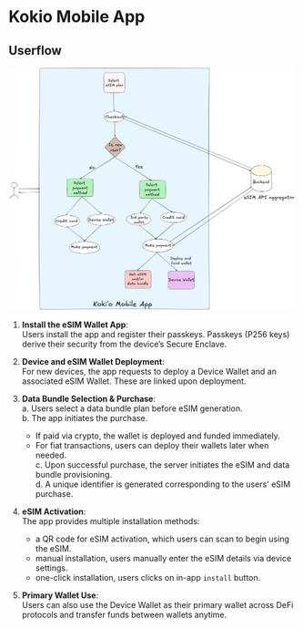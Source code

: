 # Kokio Mobile App

## Userflow

![](../../resources/KokioUserFlowMobileApp.png)

1. **Install the eSIM Wallet App**:  
   Users install the app and register their passkeys. Passkeys (P256 keys) derive their security from the device’s Secure Enclave.

2. **Device and eSIM Wallet Deployment**:  
   For new devices, the app requests to deploy a Device Wallet and an associated eSIM Wallet. These are linked upon deployment.

3. **Data Bundle Selection & Purchase**:  
   a. Users select a data bundle plan before eSIM generation.  
   b. The app initiates the purchase.
    - If paid via crypto, the wallet is deployed and funded immediately.
    - For fiat transactions, users can deploy their wallets later when needed.  
   c. Upon successful purchase, the server initiates the eSIM and data bundle provisioning.  
   d. A unique identifier is generated corresponding to the users' eSIM purchase.

4. **eSIM Activation**:  
   The app provides multiple installation methods:
   - a QR code for eSIM activation, which users can scan to begin using the eSIM.
   - manual installation, users manually enter the eSIM details via device settings.
   - one-click installation, users clicks on in-app `install` button.

5. **Primary Wallet Use**:  
   Users can also use the Device Wallet as their primary wallet across DeFi protocols and transfer funds between wallets anytime.
